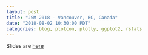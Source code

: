 ```yaml
---
layout: post
title: "JSM 2018 - Vancouver, BC, Canada"
date: "2018-08-02 10:30:00 PDT"
categories: blog, plotcon, plotly, ggplot2, rstats
---
```




Slides are [here](../static/presentations/Conferences/jsm18/slides.html)

